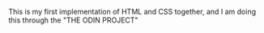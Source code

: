 This is my first implementation of HTML and CSS together, and I am doing this through the "THE ODIN PROJECT"
